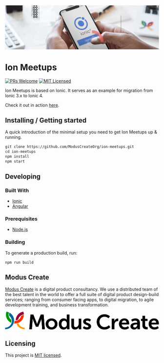 [![Logo of the project](./images/blog-header.png)](https://moduscreate.com)

# Ion Meetups

[![PRs Welcome](https://img.shields.io/badge/PRs-welcome-brightgreen.svg?style=flat-square)](http://makeapullrequest.com)
[![MIT Licensed](https://img.shields.io/badge/license-MIT-blue.svg?style=flat-square)](https://github.com/ModusCreateOrg/ion-meetups/blob/master/LICENSE)

Ion Meetups is based on Ionic. It serves as an example for migration from Ionic 3.x to Ionic 4.

Check it out in action [here](https://ion-meetups.modus.app/tabs/(about:about)).

## Installing / Getting started

A quick introduction of the minimal setup you need to get Ion Meetups up &
running.

```shell
git clone https://github.com/ModusCreateOrg/ion-meetups.git
cd ion-meetups
npm install
npm start
```

## Developing

### Built With

* [Ionic](https://ionicframework.com)
* [Angular](https://angular.io)

### Prerequisites

* [Node.js](https://nodejs.org/en)

### Building

To generate a production build, run:

```shell
npm run build
```

## Modus Create

[Modus Create](https://moduscreate.com) is a digital product consultancy. We use a distributed team of the best talent in the world to offer a full suite of digital product design-build services; ranging from consumer facing apps, to digital migration, to agile development training, and business transformation.

[![Modus Create](./images/modus.logo.svg)](https://moduscreate.com)

## Licensing

This project is [MIT licensed](./LICENSE).
